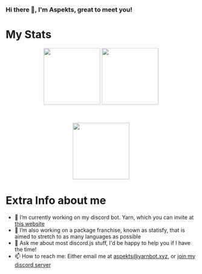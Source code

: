 ### Hi there 👋, I'm Aspekts, great to meet you!
# My Stats
<p align="center">
<img height="150px" src="https://github-readme-stats.vercel.app/api?username=aspekts&hide_border=true&show_icons=true&count_private=true&bg_color=000000&theme=radical" />
 <img height="150px" src="https://github-readme-stats.vercel.app/api/wakatime?username=aspekts&range=last_7_days&layout=compact&theme=radical" />
</p>

<br>

<p align="center">
    <img height="150px" src="https://github-readme-stats.vercel.app/api/top-langs/?username=aspekts&layout=compact&count_private=true&theme=radical"  />
</p>

# Extra Info about me
- 🔭 I’m currently working on my discord bot. Yarn, which you can invite at [this website](http://invite.yarnbot.xyz)
- 🌱 I’m also working on a package franchise, known as statisfy, that is aimed to stretch to as many languages as possible
- 💬 Ask me about most discord.js stuff, I'd be happy to help you if I have the time!
- 📫 How to reach me: Either email me at aspekts@yarnbot.xyz, or [join my discord server](https://discord.gg/GxGTHBC)


